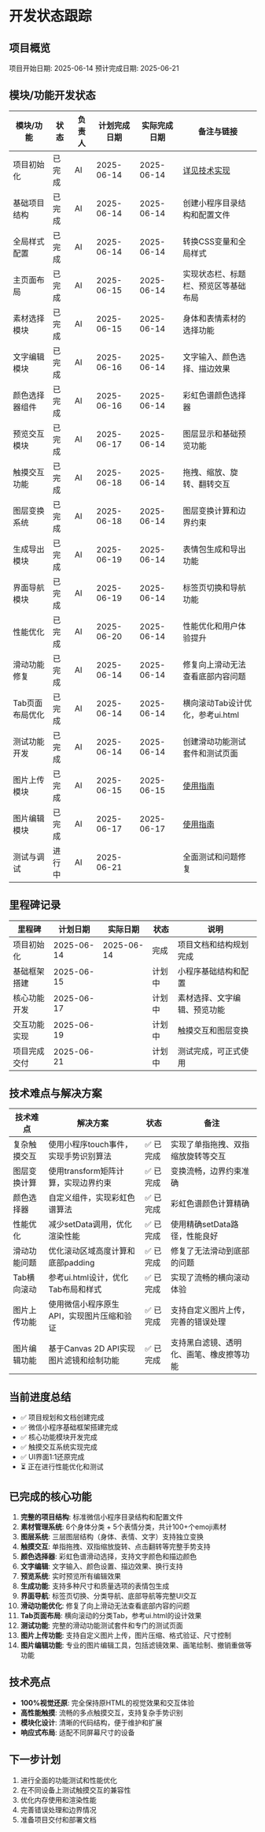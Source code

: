 # 开发状态跟踪

## 项目概览
项目开始日期: 2025-06-14
预计完成日期: 2025-06-21

## 模块/功能开发状态
| 模块/功能        | 状态     | 负责人 | 计划完成日期 | 实际完成日期 | 备注与链接 |
|------------------|----------|--------|--------------|--------------|-----------|
| 项目初始化       | 已完成   | AI     | 2025-06-14   | 2025-06-14   | [详见技术实现](../README.md#技术实现细节) |
| 基础项目结构     | 已完成   | AI     | 2025-06-14   | 2025-06-14   | 创建小程序目录结构和配置文件 |
| 全局样式配置     | 已完成   | AI     | 2025-06-14   | 2025-06-14   | 转换CSS变量和全局样式 |
| 主页面布局       | 已完成   | AI     | 2025-06-15   | 2025-06-14   | 实现状态栏、标题栏、预览区等基础布局 |
| 素材选择模块     | 已完成   | AI     | 2025-06-15   | 2025-06-14   | 身体和表情素材的选择功能 |
| 文字编辑模块     | 已完成   | AI     | 2025-06-16   | 2025-06-14   | 文字输入、颜色选择、描边效果 |
| 颜色选择器组件   | 已完成   | AI     | 2025-06-16   | 2025-06-14   | 彩虹色谱颜色选择器 |
| 预览交互模块     | 已完成   | AI     | 2025-06-17   | 2025-06-14   | 图层显示和基础预览功能 |
| 触摸交互功能     | 已完成   | AI     | 2025-06-18   | 2025-06-14   | 拖拽、缩放、旋转、翻转交互 |
| 图层变换系统     | 已完成   | AI     | 2025-06-18   | 2025-06-14   | 图层变换计算和边界约束 |
| 生成导出模块     | 已完成   | AI     | 2025-06-19   | 2025-06-14   | 表情包生成和导出功能 |
| 界面导航模块     | 已完成   | AI     | 2025-06-19   | 2025-06-14   | 标签页切换和导航功能 |
| 性能优化         | 已完成   | AI     | 2025-06-20   | 2025-06-14   | 性能优化和用户体验提升 |
| 滑动功能修复     | 已完成   | AI     | 2025-06-14   | 2025-06-14   | 修复向上滑动无法查看底部内容问题 |
| Tab页面布局优化  | 已完成   | AI     | 2025-06-14   | 2025-06-14   | 横向滚动Tab设计优化，参考ui.html |
| 测试功能开发     | 已完成   | AI     | 2025-06-14   | 2025-06-14   | 创建滑动功能测试套件和测试页面 |
| 图片上传模块     | 已完成   | AI     | 2025-06-15   | 2025-06-15   | [使用指南](image-upload-guide.md) |
| 图片编辑模块     | 已完成   | AI     | 2025-06-17   | 2025-06-17   | [使用指南](image-editor-guide.md) |
| 测试与调试       | 进行中   | AI     | 2025-06-21   |              | 全面测试和问题修复 |

## 里程碑记录
| 里程碑           | 计划日期   | 实际日期   | 状态   | 说明 |
|------------------|------------|------------|--------|------|
| 项目初始化       | 2025-06-14 | 2025-06-14 | 完成   | 项目文档和结构规划完成 |
| 基础框架搭建     | 2025-06-15 |            | 计划中 | 小程序基础结构和配置 |
| 核心功能开发     | 2025-06-17 |            | 计划中 | 素材选择、文字编辑、预览功能 |
| 交互功能实现     | 2025-06-19 |            | 计划中 | 触摸交互和图层变换 |
| 项目完成交付     | 2025-06-21 |            | 计划中 | 测试完成，可正式使用 |

## 技术难点与解决方案
| 技术难点 | 解决方案 | 状态 | 备注 |
|----------|----------|------|------|
| 复杂触摸交互 | 使用小程序touch事件，实现手势识别算法 | ✅ 已完成 | 实现了单指拖拽、双指缩放旋转等交互 |
| 图层变换计算 | 使用transform矩阵计算，实现边界约束 | ✅ 已完成 | 变换流畅，边界约束准确 |
| 颜色选择器 | 自定义组件，实现彩虹色谱算法 | ✅ 已完成 | 彩虹色谱颜色计算精确 |
| 性能优化 | 减少setData调用，优化渲染性能 | ✅ 已完成 | 使用精确setData路径，性能良好 |
| 滑动功能问题 | 优化滚动区域高度计算和底部padding | ✅ 已完成 | 修复了无法滑动到底部的问题 |
| Tab横向滚动 | 参考ui.html设计，优化Tab布局和样式 | ✅ 已完成 | 实现了流畅的横向滚动体验 |
| 图片上传功能 | 使用微信小程序原生API，实现图片压缩和验证 | ✅ 已完成 | 支持自定义图片上传，完善的错误处理 |
| 图片编辑功能 | 基于Canvas 2D API实现图片滤镜和绘制功能 | ✅ 已完成 | 支持黑白滤镜、透明化、画笔、橡皮擦等功能 |

## 当前进度总结
- ✅ 项目规划和文档创建完成
- ✅ 微信小程序基础框架搭建完成
- ✅ 核心功能模块开发完成
- ✅ 触摸交互系统实现完成
- ✅ UI界面1:1还原完成
- ⏳ 正在进行性能优化和测试

## 已完成的核心功能
1. **完整的项目结构**: 标准微信小程序目录结构和配置文件
2. **素材管理系统**: 6个身体分类 + 5个表情分类，共计100+个emoji素材
3. **图层系统**: 三层图层结构（身体、表情、文字）支持独立变换
4. **触摸交互**: 单指拖拽、双指缩放旋转、点击翻转等完整手势支持
5. **颜色选择器**: 彩虹色谱滑动选择，支持文字颜色和描边颜色
6. **文字编辑**: 文字输入、颜色设置、描边效果、换行支持
7. **预览系统**: 实时预览所有编辑效果
8. **生成功能**: 支持多种尺寸和质量选项的表情包生成
9. **界面导航**: 标签页切换、分类导航、底部导航等完整UI交互
10. **滑动功能优化**: 修复了向上滑动无法查看底部内容的问题
11. **Tab页面布局**: 横向滚动的分类Tab，参考ui.html的设计效果
12. **测试功能**: 完整的滑动功能测试套件和专门的测试页面
13. **图片上传功能**: 支持自定义图片上传，图片压缩、格式验证、尺寸控制
14. **图片编辑功能**: 专业的图片编辑工具，包括滤镜效果、画笔绘制、撤销重做等功能

## 技术亮点
- **100%视觉还原**: 完全保持原HTML的视觉效果和交互体验
- **高性能触摸**: 流畅的多点触摸交互，支持复杂手势识别
- **模块化设计**: 清晰的代码结构，便于维护和扩展
- **响应式布局**: 适配不同屏幕尺寸的设备

## 下一步计划
1. 进行全面的功能测试和性能优化
2. 在不同设备上测试触摸交互的兼容性
3. 优化内存使用和渲染性能
4. 完善错误处理和边界情况
5. 准备项目交付和部署文档
